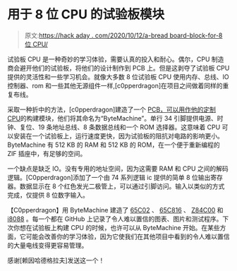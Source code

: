 # 用于 8 位 CPU 的试验板模块

> 原文:[https://hack aday . com/2020/10/12/a-bread board-block-for-8 位 CPU/](https://hackaday.com/2020/10/12/a-breadboard-block-for-8-bit-cpus/)

试验板 CPU 是一种奇妙的学习体验，需要认真的投入和耐心。偶尔，CPU 制造商会避开他们的试验板，将他们的设计制作到 PCB 上。但是这剥夺了试验板 CPU 提供的灵活性和一些学习机会。就像大多数 8 位试验板 CPU 使用内存、总线、IO 控制器、rom 和一些其他无源组件一样,[c0pperdragon]在项目之间做着同样的重复布线。

采取一种折中的方法，[c0pperdragon]建造了一个 [PCB，可以用作他的定制 CPU](https://github.com/c0pperdragon/ByteMachine)的构建模块，他们将其命名为“ByteMachine”。单行 34 引脚提供电源、时钟、复位、19 条地址总线、8 条数据总线和一个 ROM 选择器。这意味着 CPU 可以安装在一个试验板上，运行速度更快，因为试验板的阻抗对电路的影响更小。ByteMachine 有 512 KB 的 RAM 和 512 KB 的 ROM，在一个便于重新编程的 ZIF 插座中，有足够的空间。

一个缺点是缺乏 IO。没有专用的地址空间，因为这需要 RAM 和 CPU 之间的解码逻辑。[C0pperdragon]添加了一个由 74 系列逻辑 ic 提供的简单 8 位输出寄存器。数据显示在 8 个红色发光二极管上，可以通过引脚访问。输入以类似的方式完成，仅提供 8 位数字输入。

【C0pperdragon】用 ByteMachine 建造了 [65C02](https://github.com/c0pperdragon/ByteMachine/blob/master/65c02) 、 [65C816](https://github.com/c0pperdragon/ByteMachine/blob/master/65c816) 、 [Z84C00](https://github.com/c0pperdragon/ByteMachine/blob/master/z84c00) 和 [i8088](https://github.com/c0pperdragon/ByteMachine/blob/master/i8088) 。每一个都在 GitHub 上记录了令人难以置信的图表、图片和测试程序。下次你想在试验板上构建 CPU 的时候，也许可以从 ByteMachine 开始。在某些方面，它可能会改善你的学习体验，因为它使我们在其他项目中看到的令人难以置信的大量电线变得更容易管理。

感谢[赖因哈德格拉夫]发送这一个！